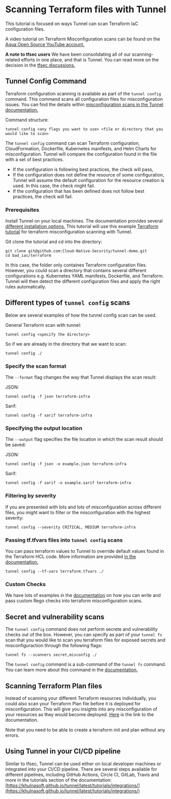 # Scanning Terraform files with Tunnel

This tutorial is focused on ways Tunnel can scan Terraform IaC configuration files.

A video tutorial on Terraform Misconfiguration scans can be found on the [Aqua Open Source YouTube account.](https://youtu.be/BWp5JLXkbBc)

**A note to tfsec users**
We have been consolidating all of our scanning-related efforts in one place, and that is Tunnel. You can read more on the decision in the [tfsec discussions.](https://github.com/aquasecurity/tfsec/discussions/1994)

## Tunnel Config Command

Terraform configuration scanning is available as part of the `tunnel config` command. This command scans all configuration files for misconfiguration issues. You can find the details within [misconfiguration scans in the Tunnel documentation.](https://khulnasoft.github.io/tunnel/latest/docs/scanner/misconfiguration/)

Command structure:

```
tunnel config <any flags you want to use> <file or directory that you would like to scan>
```

The `tunnel config` command can scan Terraform configuration, CloudFormation, Dockerfile, Kubernetes manifests, and Helm Charts for misconfiguration. Tunnel will compare the configuration found in the file with a set of best practices.

- If the configuration is following best practices, the check will pass,
- If the configuration does not define the resource of some configuration, Tunnel will assume the default configuration for the resource creation is used. In this case, the check might fail.
- If the configuration that has been defined does not follow best practices, the check will fail.

### Prerequisites

Install Tunnel on your local machines. The documentation provides several [different installation options.](https://khulnasoft.github.io/tunnel/latest/getting-started/installation/)
This tutorial will use this example [Terraform tutorial](https://github.com/Cloud-Native-Security/tunnel-demo/tree/main/bad_iac/terraform) for terraform misconfiguration scanning with Tunnel.

Git clone the tutorial and cd into the directory:

```
git clone git@github.com:Cloud-Native-Security/tunnel-demo.git
cd bad_iac/terraform
```

In this case, the folder only containes Terraform configuration files. However, you could scan a directory that contains several different configurations e.g. Kubernetes YAML manifests, Dockerfile, and Terraform. Tunnel will then detect the different configuration files and apply the right rules automatically.

## Different types of `tunnel config` scans

Below are several examples of how the tunnel config scan can be used.

General Terraform scan with tunnel:

```
tunnel config <specify the directory>
```

So if we are already in the directory that we want to scan:

```
tunnel config ./
```

### Specify the scan format

The `--format` flag changes the way that Tunnel displays the scan result:

JSON:

```
tunnel config -f json terraform-infra
```

Sarif:

```
tunnel config -f sarif terraform-infra
```

### Specifying the output location

The `--output` flag specifies the file location in which the scan result should be saved:

JSON:

```
tunnel config -f json -o example.json terraform-infra
```

Sarif:

```
tunnel config -f sarif -o example.sarif terraform-infra
```

### Filtering by severity

If you are presented with lots and lots of misconfiguration across different files, you might want to filter or the misconfiguration with the highest severity:

```
tunnel config --severity CRITICAL, MEDIUM terraform-infra
```

### Passing tf.tfvars files into `tunnel config` scans

You can pass terraform values to Tunnel to override default values found in the Terraform HCL code. More information are provided [in the documentation.](https://khulnasoft.github.io/tunnel/latest/docs/coverage/iac/terraform/#value-overrides)

```
tunnel config --tf-vars terraform.tfvars ./
```

### Custom Checks

We have lots of examples in the [documentation](https://khulnasoft.github.io/tunnel/latest/docs/scanner/misconfiguration/custom/) on how you can write and pass custom Rego checks into terraform misconfiguration scans.

## Secret and vulnerability scans

The `tunnel config` command does not perform secrete and vulnerability checks out of the box. However, you can specify as part of your `tunnel fs` scan that you would like to scan you terraform files for exposed secrets and misconfiguraction through the following flags:

```
tunnel fs --scanners secret,misconfig ./
```

The `tunnel config` command is a sub-command of the `tunnel fs` command. You can learn more about this command in the [documentation.](https://khulnasoft.github.io/tunnel/latest/docs/target/filesystem/)

## Scanning Terraform Plan files

Instead of scanning your different Terraform resources individually, you could also scan your Terraform Plan file before it is deployed for misconfiguration. This will give you insights into any misconfiguration of your resources as they would become deployed. [Here](https://khulnasoft.github.io/tunnel/latest/docs/coverage/iac/terraform/#terraform) is the link to the documentation.

Note that you need to be able to create a terraform init and plan without any errors.

## Using Tunnel in your CI/CD pipeline

Similar to tfsec, Tunnel can be used either on local developer machines or integrated into your CI/CD pipeline. There are several steps available for different pipelines, including GitHub Actions, Circle CI, GitLab, Travis and more in the tutorials section of the documentation: [https://khulnasoft.github.io/tunnel/latest/tutorials/integrations/](https://khulnasoft.github.io/tunnel/latest/tutorials/integrations/)
